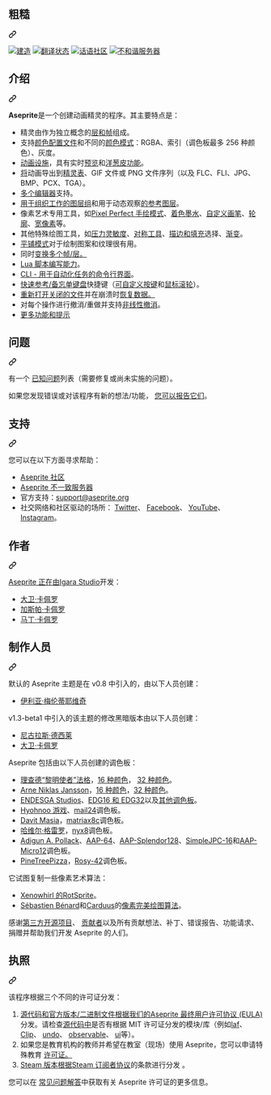 <div class="Box-sc-g0xbh4-0 bJMeLZ js-snippet-clipboard-copy-unpositioned" data-hpc="true"><article class="markdown-body entry-content container-lg" itemprop="text"><div class="markdown-heading" dir="auto"><h1 tabindex="-1" class="heading-element" dir="auto"><font style="vertical-align: inherit;"><font style="vertical-align: inherit;">粗糙</font></font></h1><a id="user-content-aseprite" class="anchor" aria-label="永久链接：Aseprite" href="#aseprite"><svg class="octicon octicon-link" viewBox="0 0 16 16" version="1.1" width="16" height="16" aria-hidden="true"><path d="m7.775 3.275 1.25-1.25a3.5 3.5 0 1 1 4.95 4.95l-2.5 2.5a3.5 3.5 0 0 1-4.95 0 .751.751 0 0 1 .018-1.042.751.751 0 0 1 1.042-.018 1.998 1.998 0 0 0 2.83 0l2.5-2.5a2.002 2.002 0 0 0-2.83-2.83l-1.25 1.25a.751.751 0 0 1-1.042-.018.751.751 0 0 1-.018-1.042Zm-4.69 9.64a1.998 1.998 0 0 0 2.83 0l1.25-1.25a.751.751 0 0 1 1.042.018.751.751 0 0 1 .018 1.042l-1.25 1.25a3.5 3.5 0 1 1-4.95-4.95l2.5-2.5a3.5 3.5 0 0 1 4.95 0 .751.751 0 0 1-.018 1.042.751.751 0 0 1-1.042.018 1.998 1.998 0 0 0-2.83 0l-2.5 2.5a1.998 1.998 0 0 0 0 2.83Z"></path></svg></a></div>
<p dir="auto"><a href="https://github.com/aseprite/aseprite/actions/workflows/build.yml"><img src="https://github.com/aseprite/aseprite/actions/workflows/build.yml/badge.svg" alt="建造" style="max-width: 100%;"></a>
<a href="https://hosted.weblate.org/engage/aseprite/" rel="nofollow"><img src="https://camo.githubusercontent.com/1d972c417eed414452e9d3ca332d6757a34964f2f3d32341e615cd54762dbb9d/68747470733a2f2f686f737465642e7765626c6174652e6f72672f7769646765742f61736570726974652f61736570726974652f7376672d62616467652e737667" alt="翻译状态" data-canonical-src="https://hosted.weblate.org/widget/aseprite/aseprite/svg-badge.svg" style="max-width: 100%;"></a>
<a href="https://community.aseprite.org/" rel="nofollow"><img src="https://camo.githubusercontent.com/04111137d9ad4f8449fbe32ef4b58ea61858badbf547c4fedc95f3a99181f5b6/68747470733a2f2f696d672e736869656c64732e696f2f62616467652f646973636f757273652d636f6d6d756e6974792d627269676874677265656e2e7376673f7374796c653d666c6174" alt="话语社区" data-canonical-src="https://img.shields.io/badge/discourse-community-brightgreen.svg?style=flat" style="max-width: 100%;"></a>
<a href="https://discord.gg/Yb2CeX8" rel="nofollow"><img src="https://camo.githubusercontent.com/02bedc421fdace3822306432af9ce790cc5ebaee905e0b2ac00908c6ec6001c1/68747470733a2f2f646973636f72646170702e636f6d2f6170692f6775696c64732f3332343937393733383533333832323436342f656d6265642e706e67" alt="不和谐服务器" data-canonical-src="https://discordapp.com/api/guilds/324979738533822464/embed.png" style="max-width: 100%;"></a></p>
<div class="markdown-heading" dir="auto"><h2 tabindex="-1" class="heading-element" dir="auto"><font style="vertical-align: inherit;"><font style="vertical-align: inherit;">介绍</font></font></h2><a id="user-content-introduction" class="anchor" aria-label="永久链接：简介" href="#introduction"><svg class="octicon octicon-link" viewBox="0 0 16 16" version="1.1" width="16" height="16" aria-hidden="true"><path d="m7.775 3.275 1.25-1.25a3.5 3.5 0 1 1 4.95 4.95l-2.5 2.5a3.5 3.5 0 0 1-4.95 0 .751.751 0 0 1 .018-1.042.751.751 0 0 1 1.042-.018 1.998 1.998 0 0 0 2.83 0l2.5-2.5a2.002 2.002 0 0 0-2.83-2.83l-1.25 1.25a.751.751 0 0 1-1.042-.018.751.751 0 0 1-.018-1.042Zm-4.69 9.64a1.998 1.998 0 0 0 2.83 0l1.25-1.25a.751.751 0 0 1 1.042.018.751.751 0 0 1 .018 1.042l-1.25 1.25a3.5 3.5 0 1 1-4.95-4.95l2.5-2.5a3.5 3.5 0 0 1 4.95 0 .751.751 0 0 1-.018 1.042.751.751 0 0 1-1.042.018 1.998 1.998 0 0 0-2.83 0l-2.5 2.5a1.998 1.998 0 0 0 0 2.83Z"></path></svg></a></div>
<p dir="auto"><strong><font style="vertical-align: inherit;"><font style="vertical-align: inherit;">Aseprite</font></font></strong><font style="vertical-align: inherit;"><font style="vertical-align: inherit;">是一个创建动画精灵的程序。其主要特点是：</font></font></p>
<ul dir="auto">
<li><font style="vertical-align: inherit;"><font style="vertical-align: inherit;">精灵由作为独立概念的</font></font><a href="https://www.aseprite.org/docs/timeline/" rel="nofollow"><font style="vertical-align: inherit;"><font style="vertical-align: inherit;">层和帧</font></font></a><font style="vertical-align: inherit;"><font style="vertical-align: inherit;">组成。</font></font></li>
<li><font style="vertical-align: inherit;"><font style="vertical-align: inherit;">支持</font></font><a href="https://www.aseprite.org/docs/color-profile/" rel="nofollow"><font style="vertical-align: inherit;"><font style="vertical-align: inherit;">颜色配置文件</font></font></a><font style="vertical-align: inherit;"><font style="vertical-align: inherit;">和不同的</font></font><a href="https://www.aseprite.org/docs/color-mode/" rel="nofollow"><font style="vertical-align: inherit;"><font style="vertical-align: inherit;">颜色模式</font></font></a><font style="vertical-align: inherit;"><font style="vertical-align: inherit;">：RGBA、索引（调色板最多 256 种颜色）、灰度。</font></font></li>
<li><a href="https://www.aseprite.org/docs/animation/" rel="nofollow"><font style="vertical-align: inherit;"><font style="vertical-align: inherit;">动画设施</font></font></a><font style="vertical-align: inherit;"><font style="vertical-align: inherit;">，具有实时</font></font><a href="https://www.aseprite.org/docs/preview-window/" rel="nofollow"><font style="vertical-align: inherit;"><font style="vertical-align: inherit;">预览</font></font></a><font style="vertical-align: inherit;"><font style="vertical-align: inherit;">和</font></font><a href="https://www.aseprite.org/docs/onion-skinning/" rel="nofollow"><font style="vertical-align: inherit;"><font style="vertical-align: inherit;">洋葱皮功能</font></font></a><font style="vertical-align: inherit;"><font style="vertical-align: inherit;">。</font></font></li>
<li><a href="https://www.aseprite.org/docs/exporting/" rel="nofollow"><font style="vertical-align: inherit;"><font style="vertical-align: inherit;">将</font></font></a><font style="vertical-align: inherit;"><font style="vertical-align: inherit;">动画导出到</font></font><a href="https://www.aseprite.org/docs/sprite-sheet/" rel="nofollow"><font style="vertical-align: inherit;"><font style="vertical-align: inherit;">精灵表</font></font></a><font style="vertical-align: inherit;"><font style="vertical-align: inherit;">、GIF 文件或 PNG 文件序列（以及 FLC、FLI、JPG、BMP、PCX、TGA）。</font></font></li>
<li><a href="https://www.aseprite.org/docs/workspace/#drag-and-drop-tabs" rel="nofollow"><font style="vertical-align: inherit;"><font style="vertical-align: inherit;">多个编辑器</font></font></a><font style="vertical-align: inherit;"><font style="vertical-align: inherit;">支持。</font></font></li>
<li><a href="https://imgur.com/x3OKkGj" rel="nofollow"><font style="vertical-align: inherit;"><font style="vertical-align: inherit;">用于组织工作的图层组</font></font></a><font style="vertical-align: inherit;"><font style="vertical-align: inherit;">和用于动态观察</font></font><a href="https://twitter.com/aseprite/status/806889204601016325" rel="nofollow"><font style="vertical-align: inherit;"><font style="vertical-align: inherit;">的参考图层</font></font></a><font style="vertical-align: inherit;"><font style="vertical-align: inherit;">。</font></font></li>
<li><font style="vertical-align: inherit;"><font style="vertical-align: inherit;">像素艺术专用工具，如</font></font><a href="https://imgur.com/0fdlNau" rel="nofollow"><font style="vertical-align: inherit;"><font style="vertical-align: inherit;">Pixel Perfect 手绘模式</font></font></a><font style="vertical-align: inherit;"><font style="vertical-align: inherit;">、</font></font><a href="https://www.aseprite.org/docs/shading/" rel="nofollow"><font style="vertical-align: inherit;"><font style="vertical-align: inherit;">着色墨水</font></font></a><font style="vertical-align: inherit;"><font style="vertical-align: inherit;">、</font></font><a href="https://twitter.com/aseprite/status/1196883990080344067" rel="nofollow"><font style="vertical-align: inherit;"><font style="vertical-align: inherit;">自定义画笔</font></font></a><font style="vertical-align: inherit;"><font style="vertical-align: inherit;">、</font></font><a href="https://twitter.com/aseprite/status/1126548469865431041" rel="nofollow"><font style="vertical-align: inherit;"><font style="vertical-align: inherit;">轮廓</font></font></a><font style="vertical-align: inherit;"><font style="vertical-align: inherit;">、</font></font><a href="https://imgur.com/1yZKUcs" rel="nofollow"><font style="vertical-align: inherit;"><font style="vertical-align: inherit;">宽像素</font></font></a><font style="vertical-align: inherit;"><font style="vertical-align: inherit;">等。</font></font></li>
<li><font style="vertical-align: inherit;"><font style="vertical-align: inherit;">其他特殊绘图工具，如</font></font><a href="https://twitter.com/aseprite/status/1253770784708886533" rel="nofollow"><font style="vertical-align: inherit;"><font style="vertical-align: inherit;">压力灵敏度</font></font></a><font style="vertical-align: inherit;"><font style="vertical-align: inherit;">、</font></font><a href="https://twitter.com/aseprite/status/659709226747625472" rel="nofollow"><font style="vertical-align: inherit;"><font style="vertical-align: inherit;">对称工具</font></font></a><font style="vertical-align: inherit;"><font style="vertical-align: inherit;">、</font></font><a href="https://imgur.com/7JZQ81o" rel="nofollow"><font style="vertical-align: inherit;"><font style="vertical-align: inherit;">描边和填充</font></font></a><font style="vertical-align: inherit;"><font style="vertical-align: inherit;">选择、</font></font><a href="https://twitter.com/aseprite/status/1126549217856622597" rel="nofollow"><font style="vertical-align: inherit;"><font style="vertical-align: inherit;">渐变</font></font></a><font style="vertical-align: inherit;"><font style="vertical-align: inherit;">。</font></font></li>
<li><a href="https://youtu.be/G_JeWBaxQIg" rel="nofollow"><font style="vertical-align: inherit;"><font style="vertical-align: inherit;">平铺模式</font></font></a><font style="vertical-align: inherit;"><font style="vertical-align: inherit;">对于绘制图案和纹理很有用。</font></font></li>
<li><a href="https://twitter.com/aseprite/status/1170007034651172866" rel="nofollow"><font style="vertical-align: inherit;"></font></a><font style="vertical-align: inherit;"><font style="vertical-align: inherit;">同时</font><a href="https://twitter.com/aseprite/status/1170007034651172866" rel="nofollow"><font style="vertical-align: inherit;">变换多个帧/层。</font></a></font></li>
<li><a href="https://www.aseprite.org/docs/scripting/" rel="nofollow"><font style="vertical-align: inherit;"><font style="vertical-align: inherit;">Lua 脚本编写能力</font></font></a><font style="vertical-align: inherit;"><font style="vertical-align: inherit;">。</font></font></li>
<li><a href="https://www.aseprite.org/docs/cli/" rel="nofollow"><font style="vertical-align: inherit;"><font style="vertical-align: inherit;">CLI - 用于自动化任务的命令行界面</font></font></a><font style="vertical-align: inherit;"><font style="vertical-align: inherit;">。</font></font></li>
<li><a href="https://www.aseprite.org/quickref/" rel="nofollow"><font style="vertical-align: inherit;"><font style="vertical-align: inherit;">快速参考/备忘单键盘</font></font></a><font style="vertical-align: inherit;"><font style="vertical-align: inherit;">快捷键（</font></font><a href="https://imgur.com/rvAUxyF" rel="nofollow"><font style="vertical-align: inherit;"><font style="vertical-align: inherit;">可自定义按键</font></font></a><font style="vertical-align: inherit;"><font style="vertical-align: inherit;">和</font></font><a href="https://imgur.com/oNqFqVb" rel="nofollow"><font style="vertical-align: inherit;"><font style="vertical-align: inherit;">鼠标滚轮</font></font></a><font style="vertical-align: inherit;"><font style="vertical-align: inherit;">）。</font></font></li>
<li><a href="https://twitter.com/aseprite/status/1202641475256881153" rel="nofollow"><font style="vertical-align: inherit;"><font style="vertical-align: inherit;">重新打开关闭的文件</font></font></a><font style="vertical-align: inherit;"><font style="vertical-align: inherit;">并</font><font style="vertical-align: inherit;">在崩溃时</font></font><a href="https://www.aseprite.org/docs/data-recovery/" rel="nofollow"><font style="vertical-align: inherit;"><font style="vertical-align: inherit;">恢复数据。</font></font></a><font style="vertical-align: inherit;"></font></li>
<li><font style="vertical-align: inherit;"><font style="vertical-align: inherit;">对每个操作进行撤消/重做并支持</font></font><a href="https://imgur.com/9I42fZK" rel="nofollow"><font style="vertical-align: inherit;"><font style="vertical-align: inherit;">非线性撤消</font></font></a><font style="vertical-align: inherit;"><font style="vertical-align: inherit;">。</font></font></li>
<li><a href="https://twitter.com/aseprite/status/1124442198651678720" rel="nofollow"><font style="vertical-align: inherit;"><font style="vertical-align: inherit;">更多功能和提示</font></font></a></li>
</ul>
<div class="markdown-heading" dir="auto"><h2 tabindex="-1" class="heading-element" dir="auto"><font style="vertical-align: inherit;"><font style="vertical-align: inherit;">问题</font></font></h2><a id="user-content-issues" class="anchor" aria-label="永久链接：问题" href="#issues"><svg class="octicon octicon-link" viewBox="0 0 16 16" version="1.1" width="16" height="16" aria-hidden="true"><path d="m7.775 3.275 1.25-1.25a3.5 3.5 0 1 1 4.95 4.95l-2.5 2.5a3.5 3.5 0 0 1-4.95 0 .751.751 0 0 1 .018-1.042.751.751 0 0 1 1.042-.018 1.998 1.998 0 0 0 2.83 0l2.5-2.5a2.002 2.002 0 0 0-2.83-2.83l-1.25 1.25a.751.751 0 0 1-1.042-.018.751.751 0 0 1-.018-1.042Zm-4.69 9.64a1.998 1.998 0 0 0 2.83 0l1.25-1.25a.751.751 0 0 1 1.042.018.751.751 0 0 1 .018 1.042l-1.25 1.25a3.5 3.5 0 1 1-4.95-4.95l2.5-2.5a3.5 3.5 0 0 1 4.95 0 .751.751 0 0 1-.018 1.042.751.751 0 0 1-1.042.018 1.998 1.998 0 0 0-2.83 0l-2.5 2.5a1.998 1.998 0 0 0 0 2.83Z"></path></svg></a></div>
<p dir="auto"><font style="vertical-align: inherit;"><font style="vertical-align: inherit;">有一个
</font></font><a href="https://github.com/aseprite/aseprite/issues"><font style="vertical-align: inherit;"><font style="vertical-align: inherit;">已知问题</font></font></a><font style="vertical-align: inherit;"><font style="vertical-align: inherit;">列表（需要修复或尚未实施的问题）。</font></font></p>
<p dir="auto"><font style="vertical-align: inherit;"><font style="vertical-align: inherit;">如果您发现错误或对该程序有新的想法/功能，
</font></font><a href="https://github.com/aseprite/aseprite/issues/new"><font style="vertical-align: inherit;"><font style="vertical-align: inherit;">您可以报告它们</font></font></a><font style="vertical-align: inherit;"><font style="vertical-align: inherit;">。</font></font></p>
<div class="markdown-heading" dir="auto"><h2 tabindex="-1" class="heading-element" dir="auto"><font style="vertical-align: inherit;"><font style="vertical-align: inherit;">支持</font></font></h2><a id="user-content-support" class="anchor" aria-label="永久链接： 支持" href="#support"><svg class="octicon octicon-link" viewBox="0 0 16 16" version="1.1" width="16" height="16" aria-hidden="true"><path d="m7.775 3.275 1.25-1.25a3.5 3.5 0 1 1 4.95 4.95l-2.5 2.5a3.5 3.5 0 0 1-4.95 0 .751.751 0 0 1 .018-1.042.751.751 0 0 1 1.042-.018 1.998 1.998 0 0 0 2.83 0l2.5-2.5a2.002 2.002 0 0 0-2.83-2.83l-1.25 1.25a.751.751 0 0 1-1.042-.018.751.751 0 0 1-.018-1.042Zm-4.69 9.64a1.998 1.998 0 0 0 2.83 0l1.25-1.25a.751.751 0 0 1 1.042.018.751.751 0 0 1 .018 1.042l-1.25 1.25a3.5 3.5 0 1 1-4.95-4.95l2.5-2.5a3.5 3.5 0 0 1 4.95 0 .751.751 0 0 1-.018 1.042.751.751 0 0 1-1.042.018 1.998 1.998 0 0 0-2.83 0l-2.5 2.5a1.998 1.998 0 0 0 0 2.83Z"></path></svg></a></div>
<p dir="auto"><font style="vertical-align: inherit;"><font style="vertical-align: inherit;">您可以在以下方面寻求帮助：</font></font></p>
<ul dir="auto">
<li><a href="https://community.aseprite.org/" rel="nofollow"><font style="vertical-align: inherit;"><font style="vertical-align: inherit;">Aseprite 社区</font></font></a></li>
<li><a href="https://discord.gg/Yb2CeX8" rel="nofollow"><font style="vertical-align: inherit;"><font style="vertical-align: inherit;">Aseprite 不一致服务器</font></font></a></li>
<li><font style="vertical-align: inherit;"><font style="vertical-align: inherit;">官方支持：</font></font><a href="mailto:support@aseprite.org"><font style="vertical-align: inherit;"><font style="vertical-align: inherit;">support@aseprite.org</font></font></a></li>
<li><font style="vertical-align: inherit;"><font style="vertical-align: inherit;">社交网络和社区驱动的场所：
 </font></font><a href="https://twitter.com/aseprite/" rel="nofollow"><font style="vertical-align: inherit;"><font style="vertical-align: inherit;">Twitter</font></font></a><font style="vertical-align: inherit;"><font style="vertical-align: inherit;">、
 </font></font><a href="https://facebook.com/aseprite/" rel="nofollow"><font style="vertical-align: inherit;"><font style="vertical-align: inherit;">Facebook</font></font></a><font style="vertical-align: inherit;"><font style="vertical-align: inherit;">、
 </font></font><a href="https://www.youtube.com/user/aseprite" rel="nofollow"><font style="vertical-align: inherit;"><font style="vertical-align: inherit;">YouTube</font></font></a><font style="vertical-align: inherit;"><font style="vertical-align: inherit;">、
 </font></font><a href="https://www.instagram.com/aseprite/" rel="nofollow"><font style="vertical-align: inherit;"><font style="vertical-align: inherit;">Instagram</font></font></a><font style="vertical-align: inherit;"><font style="vertical-align: inherit;">。</font></font></li>
</ul>
<div class="markdown-heading" dir="auto"><h2 tabindex="-1" class="heading-element" dir="auto"><font style="vertical-align: inherit;"><font style="vertical-align: inherit;">作者</font></font></h2><a id="user-content-authors" class="anchor" aria-label="永久链接：作者" href="#authors"><svg class="octicon octicon-link" viewBox="0 0 16 16" version="1.1" width="16" height="16" aria-hidden="true"><path d="m7.775 3.275 1.25-1.25a3.5 3.5 0 1 1 4.95 4.95l-2.5 2.5a3.5 3.5 0 0 1-4.95 0 .751.751 0 0 1 .018-1.042.751.751 0 0 1 1.042-.018 1.998 1.998 0 0 0 2.83 0l2.5-2.5a2.002 2.002 0 0 0-2.83-2.83l-1.25 1.25a.751.751 0 0 1-1.042-.018.751.751 0 0 1-.018-1.042Zm-4.69 9.64a1.998 1.998 0 0 0 2.83 0l1.25-1.25a.751.751 0 0 1 1.042.018.751.751 0 0 1 .018 1.042l-1.25 1.25a3.5 3.5 0 1 1-4.95-4.95l2.5-2.5a3.5 3.5 0 0 1 4.95 0 .751.751 0 0 1-.018 1.042.751.751 0 0 1-1.042.018 1.998 1.998 0 0 0-2.83 0l-2.5 2.5a1.998 1.998 0 0 0 0 2.83Z"></path></svg></a></div>
<p dir="auto"><font style="vertical-align: inherit;"></font><a href="https://igara.com/" rel="nofollow"><font style="vertical-align: inherit;"><font style="vertical-align: inherit;">Aseprite 正在由Igara Studio</font></font></a><font style="vertical-align: inherit;"><font style="vertical-align: inherit;">开发</font><font style="vertical-align: inherit;">：</font></font></p>
<ul dir="auto">
<li><a href="https://davidcapello.com/" rel="nofollow"><font style="vertical-align: inherit;"><font style="vertical-align: inherit;">大卫·卡佩罗</font></font></a></li>
<li><a href="https://github.com/Gasparoken"><font style="vertical-align: inherit;"><font style="vertical-align: inherit;">加斯帕·卡佩罗</font></font></a></li>
<li><a href="https://github.com/martincapello"><font style="vertical-align: inherit;"><font style="vertical-align: inherit;">马丁·卡佩罗</font></font></a></li>
</ul>
<div class="markdown-heading" dir="auto"><h2 tabindex="-1" class="heading-element" dir="auto"><font style="vertical-align: inherit;"><font style="vertical-align: inherit;">制作人员</font></font></h2><a id="user-content-credits" class="anchor" aria-label="永久链接：学分" href="#credits"><svg class="octicon octicon-link" viewBox="0 0 16 16" version="1.1" width="16" height="16" aria-hidden="true"><path d="m7.775 3.275 1.25-1.25a3.5 3.5 0 1 1 4.95 4.95l-2.5 2.5a3.5 3.5 0 0 1-4.95 0 .751.751 0 0 1 .018-1.042.751.751 0 0 1 1.042-.018 1.998 1.998 0 0 0 2.83 0l2.5-2.5a2.002 2.002 0 0 0-2.83-2.83l-1.25 1.25a.751.751 0 0 1-1.042-.018.751.751 0 0 1-.018-1.042Zm-4.69 9.64a1.998 1.998 0 0 0 2.83 0l1.25-1.25a.751.751 0 0 1 1.042.018.751.751 0 0 1 .018 1.042l-1.25 1.25a3.5 3.5 0 1 1-4.95-4.95l2.5-2.5a3.5 3.5 0 0 1 4.95 0 .751.751 0 0 1-.018 1.042.751.751 0 0 1-1.042.018 1.998 1.998 0 0 0-2.83 0l-2.5 2.5a1.998 1.998 0 0 0 0 2.83Z"></path></svg></a></div>
<p dir="auto"><font style="vertical-align: inherit;"><font style="vertical-align: inherit;">默认的 Aseprite 主题是在 v0.8 中引入的，由以下人员创建：</font></font></p>
<ul dir="auto">
<li><a href="https://ilkke.net/" rel="nofollow"><font style="vertical-align: inherit;"><font style="vertical-align: inherit;">伊利亚·梅伦蒂耶维奇</font></font></a></li>
</ul>
<p dir="auto"><font style="vertical-align: inherit;"><font style="vertical-align: inherit;">v1.3-beta1 中引入的该主题的修改黑暗版本由以下人员创建：</font></font></p>
<ul dir="auto">
<li><a href="https://twitter.com/MapleGecko" rel="nofollow"><font style="vertical-align: inherit;"><font style="vertical-align: inherit;">尼古拉斯·德西莱</font></font></a></li>
<li><a href="https://twitter.com/davidcapello" rel="nofollow"><font style="vertical-align: inherit;"><font style="vertical-align: inherit;">大卫·卡佩罗</font></font></a></li>
</ul>
<p dir="auto"><font style="vertical-align: inherit;"><font style="vertical-align: inherit;">Aseprite 包括由以下人员创建的调色板：</font></font></p>
<ul dir="auto">
<li><a href="http://pixeljoint.com/p/23821.htm" rel="nofollow"><font style="vertical-align: inherit;"><font style="vertical-align: inherit;">理查德“黎明使者”法格</font></font></a><font style="vertical-align: inherit;"><font style="vertical-align: inherit;">，</font></font><a href="http://pixeljoint.com/forum/forum_posts.asp?TID=12795" rel="nofollow"><font style="vertical-align: inherit;"><font style="vertical-align: inherit;">16 种颜色</font></font></a><font style="vertical-align: inherit;"><font style="vertical-align: inherit;">，   </font></font><a href="http://pixeljoint.com/forum/forum_posts.asp?TID=16247" rel="nofollow"><font style="vertical-align: inherit;"><font style="vertical-align: inherit;">32 种颜色</font></font></a><font style="vertical-align: inherit;"><font style="vertical-align: inherit;">。</font></font></li>
<li><a href="http://androidarts.com/" rel="nofollow"><font style="vertical-align: inherit;"><font style="vertical-align: inherit;">Arne Niklas Jansson</font></font></a><font style="vertical-align: inherit;"><font style="vertical-align: inherit;">，</font></font><a href="http://androidarts.com/palette/16pal.htm" rel="nofollow"><font style="vertical-align: inherit;"><font style="vertical-align: inherit;">16 种颜色</font></font></a><font style="vertical-align: inherit;"><font style="vertical-align: inherit;">，</font></font><a href="http://wayofthepixel.net/index.php?topic=15824.msg144494" rel="nofollow"><font style="vertical-align: inherit;"><font style="vertical-align: inherit;">32 种颜色</font></font></a><font style="vertical-align: inherit;"><font style="vertical-align: inherit;">。</font></font></li>
<li><a href="https://twitter.com/ENDESGA" rel="nofollow"><font style="vertical-align: inherit;"><font style="vertical-align: inherit;">ENDESGA Studios</font></font></a><font style="vertical-align: inherit;"><font style="vertical-align: inherit;">、</font></font><a href="https://forums.tigsource.com/index.php?topic=46126.msg1279124#msg1279124" rel="nofollow"><font style="vertical-align: inherit;"><font style="vertical-align: inherit;">EDG16 和 EDG32</font></font></a><font style="vertical-align: inherit;"><font style="vertical-align: inherit;">以及</font></font><a href="https://twitter.com/ENDESGA/status/865812366931353600" rel="nofollow"><font style="vertical-align: inherit;"><font style="vertical-align: inherit;">其他调色板</font></font></a><font style="vertical-align: inherit;"><font style="vertical-align: inherit;">。</font></font></li>
<li><a href="https://twitter.com/Hyohnoo" rel="nofollow"><font style="vertical-align: inherit;"><font style="vertical-align: inherit;">Hyohnoo 游戏</font></font></a><font style="vertical-align: inherit;"><font style="vertical-align: inherit;">、</font></font><a href="https://twitter.com/Hyohnoo/status/797472587974639616" rel="nofollow"><font style="vertical-align: inherit;"><font style="vertical-align: inherit;">mail24</font></font></a><font style="vertical-align: inherit;"><font style="vertical-align: inherit;">调色板。</font></font></li>
<li><a href="https://twitter.com/DavitMasia" rel="nofollow"><font style="vertical-align: inherit;"><font style="vertical-align: inherit;">Davit Masia</font></font></a><font style="vertical-align: inherit;"><font style="vertical-align: inherit;">，</font></font><a href="https://twitter.com/DavitMasia/status/834862452164612096" rel="nofollow"><font style="vertical-align: inherit;"><font style="vertical-align: inherit;">matriax8c</font></font></a><font style="vertical-align: inherit;"><font style="vertical-align: inherit;">调色板。</font></font></li>
<li><a href="https://twitter.com/Xavier_Gd" rel="nofollow"><font style="vertical-align: inherit;"><font style="vertical-align: inherit;">哈维尔·格雷罗</font></font></a><font style="vertical-align: inherit;"><font style="vertical-align: inherit;">，</font></font><a href="https://twitter.com/Xavier_Gd/status/868519467864686594" rel="nofollow"><font style="vertical-align: inherit;"><font style="vertical-align: inherit;">nyx8</font></font></a><font style="vertical-align: inherit;"><font style="vertical-align: inherit;">调色板。</font></font></li>
<li><a href="https://twitter.com/adigunpolack" rel="nofollow"><font style="vertical-align: inherit;"><font style="vertical-align: inherit;">Adigun A. Pollack</font></font></a><font style="vertical-align: inherit;"><font style="vertical-align: inherit;">、</font></font><a href="http://pixeljoint.com/pixelart/119466.htm" rel="nofollow"><font style="vertical-align: inherit;"><font style="vertical-align: inherit;">AAP-64</font></font></a><font style="vertical-align: inherit;"><font style="vertical-align: inherit;">、</font></font><a href="http://pixeljoint.com/pixelart/120714.htm" rel="nofollow"><font style="vertical-align: inherit;"><font style="vertical-align: inherit;">AAP-Splendor128</font></font></a><font style="vertical-align: inherit;"><font style="vertical-align: inherit;">、</font></font><a href="http://pixeljoint.com/pixelart/119844.htm" rel="nofollow"><font style="vertical-align: inherit;"><font style="vertical-align: inherit;">SimpleJPC-16</font></font></a><font style="vertical-align: inherit;"><font style="vertical-align: inherit;">和</font></font><a href="http://pixeljoint.com/pixelart/121151.htm" rel="nofollow"><font style="vertical-align: inherit;"><font style="vertical-align: inherit;">AAP-Micro12</font></font></a><font style="vertical-align: inherit;"><font style="vertical-align: inherit;">调色板。</font></font></li>
<li><a href="https://twitter.com/PineTreePizza" rel="nofollow"><font style="vertical-align: inherit;"><font style="vertical-align: inherit;">PineTreePizza</font></font></a><font style="vertical-align: inherit;"><font style="vertical-align: inherit;">，</font></font><a href="https://twitter.com/PineTreePizza/status/1006536191955623938" rel="nofollow"><font style="vertical-align: inherit;"><font style="vertical-align: inherit;">Rosy-42</font></font></a><font style="vertical-align: inherit;"><font style="vertical-align: inherit;">调色板。</font></font></li>
</ul>
<p dir="auto"><font style="vertical-align: inherit;"><font style="vertical-align: inherit;">它试图复制一些像素艺术算法：</font></font></p>
<ul dir="auto">
<li><a href="http://forums.sonicretro.org/index.php?showtopic=8848&amp;st=15&amp;p=159754&amp;#entry159754" rel="nofollow"><font style="vertical-align: inherit;"><font style="vertical-align: inherit;">Xenowhirl 的RotSprite</font></font></a><font style="vertical-align: inherit;"><font style="vertical-align: inherit;">。</font></font></li>
<li><a href="https://deepnight.net/blog/tools/pixel-perfect-drawing/" rel="nofollow"><font style="vertical-align: inherit;"></font></a><font style="vertical-align: inherit;"></font><a href="https://twitter.com/deepnightfr" rel="nofollow"><font style="vertical-align: inherit;"><font style="vertical-align: inherit;">Sébastien Bénard</font></font></a><font style="vertical-align: inherit;"><font style="vertical-align: inherit;">和</font></font><a href="https://twitter.com/CarduusHimself/status/420554200737935361" rel="nofollow"><font style="vertical-align: inherit;"><font style="vertical-align: inherit;">Carduus</font></font></a><font style="vertical-align: inherit;"><font style="vertical-align: inherit;">的</font><a href="https://deepnight.net/blog/tools/pixel-perfect-drawing/" rel="nofollow"><font style="vertical-align: inherit;">像素完美绘图算法</font></a><font style="vertical-align: inherit;">。</font></font></li>
</ul>
<p dir="auto"><font style="vertical-align: inherit;"><font style="vertical-align: inherit;">感谢</font></font><a href="/aseprite/aseprite/blob/main/docs/LICENSES.md"><font style="vertical-align: inherit;"><font style="vertical-align: inherit;">第三方开源项目</font></font></a><font style="vertical-align: inherit;"><font style="vertical-align: inherit;">、
</font></font><a href="https://www.aseprite.org/contributors/" rel="nofollow"><font style="vertical-align: inherit;"><font style="vertical-align: inherit;">贡献者</font></font></a><font style="vertical-align: inherit;"><font style="vertical-align: inherit;">以及所有贡献想法、补丁、错误报告、功能请求、捐赠并帮助我们开发 Aseprite 的人们。</font></font></p>
<div class="markdown-heading" dir="auto"><h2 tabindex="-1" class="heading-element" dir="auto"><font style="vertical-align: inherit;"><font style="vertical-align: inherit;">执照</font></font></h2><a id="user-content-license" class="anchor" aria-label="永久链接：许可证" href="#license"><svg class="octicon octicon-link" viewBox="0 0 16 16" version="1.1" width="16" height="16" aria-hidden="true"><path d="m7.775 3.275 1.25-1.25a3.5 3.5 0 1 1 4.95 4.95l-2.5 2.5a3.5 3.5 0 0 1-4.95 0 .751.751 0 0 1 .018-1.042.751.751 0 0 1 1.042-.018 1.998 1.998 0 0 0 2.83 0l2.5-2.5a2.002 2.002 0 0 0-2.83-2.83l-1.25 1.25a.751.751 0 0 1-1.042-.018.751.751 0 0 1-.018-1.042Zm-4.69 9.64a1.998 1.998 0 0 0 2.83 0l1.25-1.25a.751.751 0 0 1 1.042.018.751.751 0 0 1 .018 1.042l-1.25 1.25a3.5 3.5 0 1 1-4.95-4.95l2.5-2.5a3.5 3.5 0 0 1 4.95 0 .751.751 0 0 1-.018 1.042.751.751 0 0 1-1.042.018 1.998 1.998 0 0 0-2.83 0l-2.5 2.5a1.998 1.998 0 0 0 0 2.83Z"></path></svg></a></div>
<p dir="auto"><font style="vertical-align: inherit;"><font style="vertical-align: inherit;">该程序根据三个不同的许可证分发：</font></font></p>
<ol dir="auto">
<li><font style="vertical-align: inherit;"></font><a href="/aseprite/aseprite/blob/main/EULA.txt"><font style="vertical-align: inherit;"><font style="vertical-align: inherit;">源代码和官方版本/二进制文件根据我们的Aseprite 最终用户许可协议 (EULA)</font></font></a><font style="vertical-align: inherit;"><font style="vertical-align: inherit;">分发</font><font style="vertical-align: inherit;">。请检查</font></font><a href="/aseprite/aseprite/blob/main/src/README.md"><font style="vertical-align: inherit;"><font style="vertical-align: inherit;">源代码中</font></font></a><font style="vertical-align: inherit;"><font style="vertical-align: inherit;">是否有</font><font style="vertical-align: inherit;">根据 MIT 许可证分发的模块/库（例如</font></font><a href="https://github.com/aseprite/laf"><font style="vertical-align: inherit;"><font style="vertical-align: inherit;">laf</font></font></a><font style="vertical-align: inherit;"><font style="vertical-align: inherit;">、
 </font></font><a href="https://github.com/aseprite/clip"><font style="vertical-align: inherit;"><font style="vertical-align: inherit;">Clip</font></font></a><font style="vertical-align: inherit;"><font style="vertical-align: inherit;">、
 </font></font><a href="https://github.com/aseprite/undo"><font style="vertical-align: inherit;"><font style="vertical-align: inherit;">undo</font></font></a><font style="vertical-align: inherit;"><font style="vertical-align: inherit;">、
 </font></font><a href="https://github.com/aseprite/observable"><font style="vertical-align: inherit;"><font style="vertical-align: inherit;">observable</font></font></a><font style="vertical-align: inherit;"><font style="vertical-align: inherit;">、
 </font></font><a href="/aseprite/aseprite/blob/main/src/ui"><font style="vertical-align: inherit;"><font style="vertical-align: inherit;">ui</font></font></a><font style="vertical-align: inherit;"><font style="vertical-align: inherit;">等）。</font></font></li>
<li><font style="vertical-align: inherit;"><font style="vertical-align: inherit;">
如果您是教育机构的教师并希望在教室（现场）使用 Aseprite，</font><font style="vertical-align: inherit;">您可以申请特殊教育
</font></font><a href="https://www.aseprite.org/faq/#is-there-an-educational-license" rel="nofollow"><font style="vertical-align: inherit;"><font style="vertical-align: inherit;">许可证。</font></font></a><font style="vertical-align: inherit;"></font></li>
<li><font style="vertical-align: inherit;"></font><a href="http://store.steampowered.com/subscriber_agreement/" rel="nofollow"><font style="vertical-align: inherit;"><font style="vertical-align: inherit;">Steam 版本根据Steam 订阅者协议</font></font></a><font style="vertical-align: inherit;"><font style="vertical-align: inherit;">的条款进行分发
</font><font style="vertical-align: inherit;">。</font></font></li>
</ol>
<p dir="auto"><font style="vertical-align: inherit;"><font style="vertical-align: inherit;">您可以在
</font></font><a href="https://www.aseprite.org/faq/#licensing-&amp;-commercial" rel="nofollow"><font style="vertical-align: inherit;"><font style="vertical-align: inherit;">常见问题解答</font></font></a><font style="vertical-align: inherit;"><font style="vertical-align: inherit;">中获取有关 Aseprite 许可证的更多信息。</font></font></p>
</article></div>

